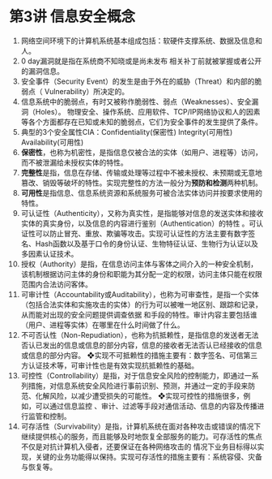 # 第3讲 信息安全概念

1. 网络空间环境下的计算机系统基本组成包括：软硬件支撑系统、数据及信息和人。
2. 0 day漏洞就是指在系统商不知晓或是尚未发布 相关补丁前就被掌握或者公开的漏洞信息。
3. 安全事件（Security Event）的发生是由于外在的威胁（Threat）和内部的脆弱点（ Vulnerability）所决定的。
4. 信息系统中的脆弱点，有时又被称作脆弱性、弱点（Weaknesses）、安全漏洞（Holes）。 物理安全、操作系统、应用软件、TCP/IP网络协议和人的因素等各个方面都存在已知或未知的脆弱点，它们为安全事件的发生提供了条件。
5. 典型的3个安全属性CIA：Confidentiality\(保密性\) Integrity\(可用性\) Availability\(可用性\)
6. **保密性**，也称为机密性，是指信息仅被合法的实体（如用户、进程等）访问，而不被泄漏给未授权实体的特性。
7. **完整性**是指，信息在存储、传输或处理等过程中不被未授权、未预期或无意地篡改、销毁等破坏的特性。实现完整性的方法一般分为**预防和检测**两种机制。
8. **可用性**是指信息、信息系统资源和系统服务可被合法实体访问并按要求使用的特性。
9. 可认证性（Authenticity），又称为真实性，是指能够对信息的发送实体和接收实体的真实身份，以及信息的内容进行鉴别（Authentication）的特性 。可认证性可以防止冒充、重放、欺骗等攻击。实现可认证性的方法主要有数字签名、Hash函数以及基于口令的身份认证、生物特征认证、生物行为认证以及多因素认证技术。
10. 授权（Authority）是指，在信息访问主体与客体之间介入的一种安全机制，该机制根据访问主体的身份和职能为其分配一定的权限，访问主体只能在权限范围内合法访问客体。
11. 可审计性（Accountability或Auditability），也称为可审查性，是指一个实体（包括合法实体和实施攻击的实体）的行为可以被唯一地区别、跟踪和记录，从而能对出现的安全问题提供调查依据 和手段的特性。审计内容主要包括谁（用户、进程等实体）在哪里在什么时间做了什么。
12. 不可否认性（Non-Repudiation），也称为抗抵赖性，是指信息的发送者无法否认已发出的信息或信息的部分内容，信息的接收者无法否认已经接收的信息或信息的部分内容。 ❖实现不可抵赖性的措施主要有：数字签名、可信第三方认证技术等，可审计性也是有效实现抗抵赖性的基础。
13. 可控性（Controllability）是指，对于信息安全风险的控制能力，即通过一系列措施，对信息系统安全风险进行事前识别、预测，并通过一定的手段来防范、化解风险，以减少遭受损失的可能性。 ❖实现可控性的措施很多，例如，可以通过信息监控 、审计、过滤等手段对通信活动、信息的内容及传播进行监管和控制。
14. 可存活性（Survivability）是指，计算机系统在面对各种攻击或错误的情况下继续提供核心的服务，而且能够及时地恢复全部服务的能力。可存活性的焦点不仅是对抗计算机入侵者，还要保证在各种网络攻击的 情况下业务目标得以实现，关键的业务功能得以保持。实现可存活性的措施主要有：系统容侵、灾备与恢复等。



